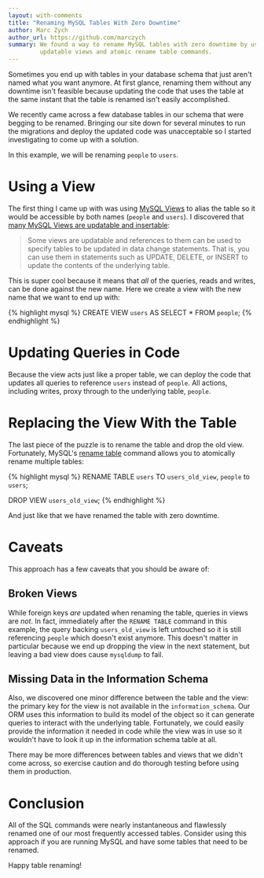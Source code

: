 ```yaml
---
layout: with-comments
title: "Renaming MySQL Tables With Zero Downtime"
author: Marc Zych
author_url: https://github.com/marczych
summary: We found a way to rename MySQL tables with zero downtime by using
         updatable views and atomic rename table commands.
---
```



Sometimes you end up with tables in your database schema that just aren't named what you want anymore.
At first glance, renaming them without any downtime isn't feasible because updating the code that uses the table at the same instant that the table is renamed isn't easily accomplished.

We recently came across a few database tables in our schema that were begging to be renamed.
Bringing our site down for several minutes to run the migrations and deploy the updated code was unacceptable so I started investigating to come up with a solution.

In this example, we will be renaming `people` to `users`.

# Using a View

The first thing I came up with was using [MySQL Views] to alias the table so it would be accessible by both names (`people` and `users`).
I discovered that [many MySQL Views are updatable and insertable][updatable views]:

> Some views are updatable and references to them can be used to specify tables to be updated in data change statements. That is, you can use them in statements such as UPDATE, DELETE, or INSERT to update the contents of the underlying table.

This is super cool because it means that _all_ of the queries, reads and writes, can be done against the new name.
Here we create a view with the new name that we want to end up with:

{% highlight mysql %}
CREATE VIEW `users` AS SELECT * FROM `people`;
{% endhighlight %}

# Updating Queries in Code

Because the view acts just like a proper table, we can deploy the code that updates all queries to reference `users` instead of `people`.
All actions, including writes, proxy through to the underlying table, `people`.

# Replacing the View With the Table

The last piece of the puzzle is to rename the table and drop the old view.
Fortunately, MySQL's [rename table] command allows you to atomically rename multiple tables:

{% highlight mysql %}
RENAME TABLE
   `users` TO `users_old_view`,
   `people` to `users`;

DROP VIEW `users_old_view`;
{% endhighlight %}

And just like that we have renamed the table with zero downtime.

# Caveats

This approach has a few caveats that you should be aware of:

## Broken Views

While foreign keys _are_ updated when renaming the table, queries in views are _not_.
In fact, immediately after the `RENAME TABLE` command in this example, the query backing `users_old_view` is left untouched so it is still referencing `people` which doesn't exist anymore.
This doesn't matter in particular because we end up dropping the view in the next statement, but leaving a bad view does cause `mysqldump` to fail.

## Missing Data in the Information Schema

Also, we discovered one minor difference between the table and the view: the primary key for the view is not available in the `information_schema`.
Our ORM uses this information to build its model of the object so it can generate queries to interact with the underlying table.
Fortunately, we could easily provide the information it needed in code while the view was in use so it wouldn't have to look it up in the information schema table at all.

There may be more differences between tables and views that we didn't come across, so exercise caution and do thorough testing before using them in production.

# Conclusion

All of the SQL commands were nearly instantaneous and flawlessly renamed one of our most frequently accessed tables.
Consider using this approach if you are running MySQL and have some tables that need to be renamed.

Happy table renaming!

[MySQL Views]: https://dev.mysql.com/doc/refman/5.5/en/views.html
[updatable views]: https://dev.mysql.com/doc/refman/5.5/en/view-updatability.html
[rename table]: https://dev.mysql.com/doc/refman/5.5/en/rename-table.html

